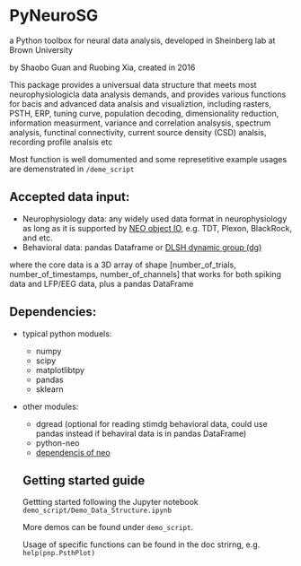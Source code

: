 # PyNeuroSG
a Python toolbox for neural data analysis, developed in Sheinberg lab at Brown University

by Shaobo Guan and Ruobing Xia, created in 2016

This package provides a universual data structure that meets most neurophysiologicla data analysis demands, and provides various functions for bacis and advanced data analsis and visualiztion, including rasters, PSTH, ERP, tuning curve, population decoding, dimensionality reduction, information measurment, variance and correlation analsysis, spectrum analysis, functinal connectivity, current source density (CSD) analsis, recording profile analsis etc

Most function is well domumented and some represetitive example usages are demenstrated in `/deme_script`

## Accepted data input:
- Neurophysiology data: any widely used data format in neurophysiology as long as it is supported by [NEO object IO](http://neuralensemble.org/neo/), e.g. TDT, Plexon, BlackRock, and etc.
- Behavioral data: pandas Dataframe or [DLSH dynamic group (dg)](http://charlotte.neuro.brown.edu/private/docs/software/dlsh/dlshdoc.html)

where the core data is a 3D array of shape [number_of_trials, number_of_timestamps, number_of_channels] that works for both spiking data and LFP/EEG data, plus a pandas DataFrame 

## Dependencies:
- typical python moduels:
  - numpy
  - scipy
  - matplotlibtpy
  - pandas
  - sklearn
- other modules:
  - dgread (optional for reading stimdg behavioral data, could use pandas instead if behaviral data is in pandas DataFrame)
  - python-neo   
  - [dependencis of neo](http://neo.readthedocs.io/en/latest/install.html)
  
  ## Getting started guide
  
  Gettting started following the Jupyter notebook `demo_script/Demo_Data_Structure.ipynb`
  
  More demos can be found under `demo_script`.
  
  Usage of specific functions can be found in the doc strirng, e.g. `help(pnp.PsthPlot)`
